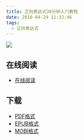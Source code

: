 ```yaml
---
title: 正则表达式30分钟入门教程
date: 2016-04-29 11:32:46
tags:
  - 正则表达式
---
```


![](https://ek8whxe.cloudimg.io/s/width/226/https://www.gitbook.com/cover/book/luke0922/learnregularexpressionin30minutes.jpg)


<!--more-->

## 在线阅读 ##

+ [在线阅读](https://www.gitbook.com/book/luke0922/learnregularexpressionin30minutes/details)

## 下载 ##

+ [PDF格式](https://www.gitbook.com/download/pdf/book/luke0922/learnregularexpressionin30minutes)
+ [EPUB格式](https://www.gitbook.com/download/epub/book/luke0922/learnregularexpressionin30minutes)
+ [MOBI格式](https://www.gitbook.com/download/mobi/book/luke0922/learnregularexpressionin30minutes)
